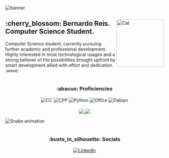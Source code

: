 ![banner](https://i.imgur.com/sfpDop3.png)

<div>
  <img align="right" alt="Cat" height="150" src="https://i.pinimg.com/originals/56/01/f8/5601f86fe8928676688bd32f17f99651.gif">
  <h2>:cherry_blossom: Bernardo Reis. Computer Science Student.</h2>
  <p>Computer Science student, currently pursuing further academic and professional development. Highly interested in most technological usages and a strong believer of the possibilities brought upfront by smart development allied with effort and dedication. :wave:</p>
</div>

<h1></h1>

<div align="center" style="display: inline_block">
  <h3 align="center">:abacus: Proficiencies</h3>
  <img align="center" alt="CC" src="https://img.shields.io/badge/C-00599C?style=for-the-badge&logo=c&logoColor=white">
  <img align="center" alt="CPP" src="https://img.shields.io/badge/C%2B%2B-00599C?style=for-the-badge&logo=c%2B%2B&logoColor=white">
  <img align="center" alt="Python" src="https://img.shields.io/badge/Python-3776AB?style=for-the-badge&logo=python&logoColor=white">
  <img align="center" alt="Office" src="https://img.shields.io/badge/Microsoft_Office-D83B01?style=for-the-badge&logo=microsoft-office&logoColor=white">
  <img align="center" alt="Debian" src="https://img.shields.io/badge/Debian-A81D33?style=for-the-badge&logo=debian&logoColor=white">
</div>

<div align="center">
  <br>
  <a href="https://github.com/anuraghazra/github-readme-stats">
  <img align="center" src="https://github-readme-stats.vercel.app/api?username=bereis01&show_icons=true&theme=radical" />
  </a>
  <a href="https://github.com/anuraghazra/convoychat">
  <img align="center" src="https://github-readme-stats.vercel.app/api/top-langs/?username=bereis01&theme=radical" />
</a>
</div>

![Snake animation](https://github.com/bereis01/bereis01/blob/output/github-contribution-grid-snake.svg)

<h1></h1>

<div align="center">
  <h3 align="center">:busts_in_silhouette: Socials</h3>
  <a align="center" href="https://www.linkedin.com/in/bernardo-reis-de-almeida-005270216/"><img align="center" alt="LinkedIn" src="https://img.shields.io/badge/LinkedIn-0077B5?style=for-the-badge&logo=linkedin&logoColor=white"></a>
</div>
